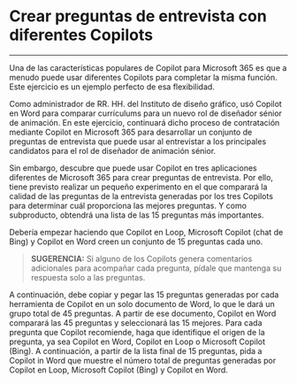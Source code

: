 # Crear preguntas de entrevista con diferentes Copilots
---
Una de las características populares de Copilot para Microsoft 365 es que a menudo puede usar diferentes Copilots para completar la misma función. Este ejercicio es un ejemplo perfecto de esa flexibilidad.<br>

Como administrador de RR. HH. del Instituto de diseño gráfico, usó Copilot en Word para comparar currículums para un nuevo rol de diseñador sénior de animación. En este ejercicio, continuará dicho proceso de contratación mediante Copilot en Microsoft 365 para desarrollar un conjunto de preguntas de entrevista que puede usar al entrevistar a los principales candidatos para el rol de diseñador de animación sénior.

Sin embargo, descubre que puede usar Copilot en tres aplicaciones diferentes de Microsoft 365 para crear preguntas de entrevista. Por ello, tiene previsto realizar un pequeño experimento en el que comparará la calidad de las preguntas de la entrevista generadas por los tres Copilots para determinar cuál proporciona las mejores preguntas. Y como subproducto, obtendrá una lista de las 15 preguntas más importantes.

Debería empezar haciendo que Copilot en Loop, Microsoft Copilot (chat de Bing) y Copilot en Word creen un conjunto de 15 preguntas cada uno.

> **SUGERENCIA:** Si alguno de los Copilots genera comentarios adicionales para acompañar cada pregunta, pídale que mantenga su respuesta solo a las preguntas.

A continuación, debe copiar y pegar las 15 preguntas generadas por cada herramienta de Copilot en un solo documento de Word, lo que le dará un grupo total de 45 preguntas. A partir de ese documento, Copilot en Word comparará las 45 preguntas y seleccionará las 15 mejores. Para cada pregunta que Copilot recomiende, haga que identifique el origen de la pregunta, ya sea Copilot en Word, Copilot en Loop o Microsoft Copilot (Bing). A continuación, a partir de la lista final de 15 preguntas, pida a Copilot in Word que muestre el número total de preguntas generadas por Copilot en Loop, Microsoft Copilot (Bing) y Copilot en Word.
